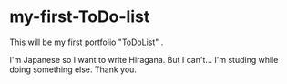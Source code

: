 # my-first-ToDo-list

This will be my first portfolio "ToDoList" .

I'm Japanese so I want to write Hiragana.
But I can't...
I'm studing while doing something else.
Thank you.
